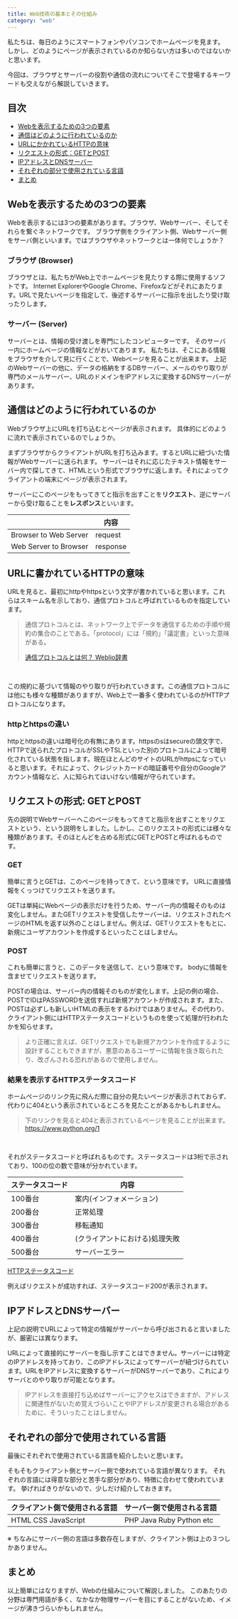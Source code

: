 ```yaml
---
title: Web技術の基本とその仕組み
category: "web"
---
```


私たちは、毎日のようにスマートフォンやパソコンでホームページを見ます。  
しかし、どのようにページが表示されているのか知らない方は多いのではないかと思います。

今回は、ブラウザとサーバーの役割や通信の流れについてそこで登場するキーワードも交えながら解説していきます。

## 目次

- [Webを表示するための3つの要素](#1)
- [通信はどのように行われているのか](#2)
- [URLにかかれているHTTPの意味](#3)
- [リクエストの形式：GETとPOST](#4)
- [IPアドレスとDNSサーバー](#5)
- [それぞれの部分で使用されている言語](#6)
- [まとめ](#7)

<a id=1></a>

## Webを表示するための3つの要素

Webを表示するには3つの要素があります。ブラウザ、Webサーバー、そしてそれらを繋ぐネットワークです。
ブラウザ側をクライアント側、Webサーバー側をサーバ側といいます。ではブラウザやネットワークとは一体何でしょうか？

### ブラウザ (Browser)

ブラウザとは、私たちがWeb上でホームページを見たりする際に使用するソフトです。
Internet ExplorerやGoogle Chrome、Firefoxなどがそれにあたります。URLで見たいページを指定して、後述するサーバーに指示を出したり受け取ったりします。

### サーバー (Server)

サーバーとは、情報の受け渡しを専門にしたコンピューターです。
そのサーバー内にホームページの情報などがおいてあります。
私たちは、そこにある情報をブラウザを介して見に行くことで、Webページを見ることが出来ます。
上記のWebサーバーの他に、データの格納をするDBサーバー、メールのやり取りが専門のメールサーバー、URLのドメインをIPアドレスに変換するDNSサーバーがあります。

<a id=2></a>

## 通信はどのように行われているのか

Webブラウザ上にURLを打ち込むとページが表示されます。
具体的にどのように流れで表示されているのでしょうか。

まずブラウザからクライアントがURLを打ち込みます。するとURLに紐づいた情報がWebサーバーに送られます。
サーバーはそれに応じたテキスト情報をサーバー内で探してきて、HTMLという形式でブラウザに返します。それによってクライアントの端末にページが表示されます。

サーバーにこのページをもってきてと指示を出すことを**リクエスト**、逆にサーバーから受け取ることを**レスポンス**といいます。

| | 内容 |
| ------------------------------ | --------------------------- |
| Browser to Web Server | request |
| Web Server to Browser | response |

<a id=3></a>

## URLに書かれているHTTPの意味

URLを見ると、最初にhttpやhttpsという文字が書かれていると思います。これらはスキーム名を示しており、通信プロトコルと呼ばれているものを指定しています。

> 通信プロトコルとは、ネットワーク上でデータを通信するための手順や規約の集合のことである。「protocol」には「規約」「議定書」といった意味がある。
>
> [通信プロトコルとは何？ Weblio辞書](https://www.weblio.jp/content/%E9%80%9A%E4%BF%A1%E3%83%97%E3%83%AD%E3%83%88%E3%82%B3%E3%83%AB)  

<br/>

この規約に基づいて情報のやり取りが行われていきます。この通信プロトコルには他にも様々な種類がありますが、Web上で一番多く使われているのがHTTPプロトコルになります。

### httpとhttpsの違い

httpとhttpsの違いは暗号化の有無にあります。httpsのsはsecureの頭文字で、HTTPで送られたプロトコルがSSLやTSLといった別のプロトコルによって暗号化されている状態を指します。現在ほとんどのサイトのURLがhttpsになっていると思います。それによって、クレジットカードの暗証番号や自分のGoogleアカウント情報など、人に知られてはいけない情報が守られています。

<a id=4></a>

## リクエストの形式: GETとPOST

先の説明でWebサーバーへこのページをもってきてと指示を出すことをリクエストという、という説明をしました。しかし、このリクエストの形式には様々な種類があります。そのほとんどを占める形式にGETとPOSTと呼ばれるものです。

### GET

簡単に言うとGETは、このページを持ってきて、という意味です。
URLに直接情報をくっつけてリクエストを送ります。

GETは単純にWebページの表示だけを行うため、サーバー内の情報そのものは変化しません。またGETリクエストを受信したサーバーは、リクエストされたページのHTMLを返す以外のことはしません。例えば、GETリクエストをもとに、新規にユーザアカウントを作成するといったことはしません。

### POST

これも簡単に言うと、このデータを送信して、という意味です。
bodyに情報を含ませてリクエストを送ります。

POSTの場合は、サーバー内の情報そのものが変化します。上記の例の場合、POSTでIDはPASSWORDを送信すれば新規アカウントが作成されます。また、POSTは必ずしも新しいHTMLの表示をするわけではありません。その代わり、クライアント側にはHTTPステータスコードというものを使って処理が行われたかを知らせます。

> より正確に言えば、GETリクエストでも新規アカウントを作成するように設計することもできますが、悪意のあるユーザーに情報を抜き取られたり、改ざんされる恐れがあるので使用しません。

### 結果を表示するHTTPステータスコード

ホームページのリンク先に飛んだ際に自分の見たいページが表示されておらず、代わりに404という表示されているところを見たことがあるかもしれません。

> 下のリンクを見ると404と表示されているページを見ることが出来ます。
> <https://www.python.org/1>

<br/>

それがステータスコードと呼ばれるものです。ステータスコードは3桁で示されており、100の位の数で意味が分かれています。

| ステータスコード | 内容                           |
| ---------------- | ------------------------------ |
| 100番台          | 案内(インフォメーション)       |
| 200番台          | 正常処理                       |
| 300番台          | 移転通知                       |
| 400番台          | (クライアントにおける)処理失敗 |
| 500番台          | サーバーエラー                 |

[HTTPステータスコード](http://www5.plala.or.jp/vaio0630/mail/st_code.htm)

例えばリクエストが成功すれば、ステータスコード200が表示されます。

<a id=5></a>

## IPアドレスとDNSサーバー

上記の説明でURLによって特定の情報がサーバーから呼び出されると言いましたが、厳密には異なります。

URLによって直接的にサーバーを指し示すことはできません。サーバーには特定のIPアドレスを持っており、このIPアドレスによってサーバーが紐づけられています。URLをIPアドレスに変換するサーバーがDNSサーバーであり、これによりサーバとのやり取りが可能となります。

> IPアドレスを直接打ち込めばサーバーにアクセスはできますが、アドレスに関連性がないため覚えづらいことやIPアドレスが変更される場合があるために、そういったことはしません。

<a id=6></a>

## それぞれの部分で使用されている言語

最後にそれぞれで使用されている言語を紹介したいと思います。

そもそもクライアント側とサーバー側で使われている言語が異なります。
それぞれの言語には得意な部分と苦手な部分があり、特徴に合わせて使われています。
挙げればきりがないので、少しだけ紹介しておきます。

| クライアント側で使用される言語 | サーバー側で使用される言語   |
| ------------------------------ | :--------------------------- |
| HTML CSS JavaScript          | PHP Java Ruby Python etc |

※ ちなみにサーバー側の言語は多数存在しますが、クライアント側は上の３つしかありません。

<a id=7></a>

## まとめ

以上簡単にはなりますが、Webの仕組みについて解説しました。
このあたりの分野は専門用語が多く、なかなか物理サーバーを目にすることがないため、イメージが沸きづらいかもしれません。